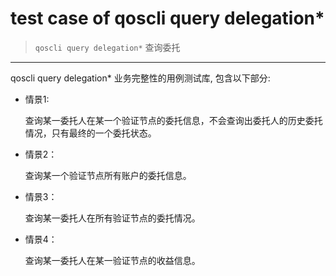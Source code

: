 # test case of qoscli query delegation*

> `qoscli query delegation*` 查询委托

---

qoscli query delegation* 业务完整性的用例测试库, 包含以下部分:

* 情景1:
  
    查询某一委托人在某一个验证节点的委托信息，不会查询出委托人的历史委托情况，只有最终的一个委托状态。

* 情景2：

    查询某一个验证节点所有账户的委托信息。

* 情景3：

    查询某一委托人在所有验证节点的委托情况。

* 情景4：

    查询某一委托人在某一验证节点的收益信息。

